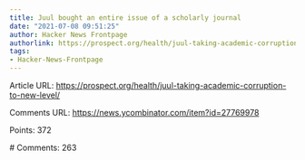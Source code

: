 ```yaml
---
title: Juul bought an entire issue of a scholarly journal
date: "2021-07-08 09:51:25"
author: Hacker News Frontpage
authorlink: https://prospect.org/health/juul-taking-academic-corruption-to-new-level/
tags:
- Hacker-News-Frontpage
---
```


<p>Article URL: <a href="https://prospect.org/health/juul-taking-academic-corruption-to-new-level/">https://prospect.org/health/juul-taking-academic-corruption-to-new-level/</a></p>
<p>Comments URL: <a href="https://news.ycombinator.com/item?id=27769978">https://news.ycombinator.com/item?id=27769978</a></p>
<p>Points: 372</p>
<p># Comments: 263</p>
